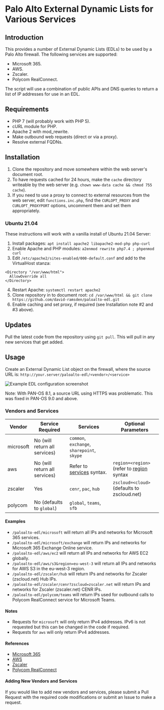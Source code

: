 # Palo Alto External Dynamic Lists for Various Services

## Introduction
This provides a number of External Dynamic Lists (EDLs) to be used by a Palo Alto firewall. The following services are supported:

* Microsoft 365.
* AWS.
* Zscaler.
* Polycom RealConnect.

The script will use a combination of public APIs and DNS queries to return a list of IP addresses for use in an EDL.

## Requirements
* PHP 7 (will probably work with PHP 5).
* cURL module for PHP.
* Apache 2 with mod_rewrite.
* Make outbound web requests (direct or via a proxy).
* Resolve external FQDNs.

## Installation
1. Clone the repository and move somewhere within the web server's document root.
2. To have requests cached for 24 hours, make the `cache` directory writeable by the web server (e.g. `chown www-data cache && chmod 755 cache`).
3. If you need to use a proxy to connect to external resources from the web server, edit `functions.inc.php`, find the `CURLOPT_PROXY` and `CURLOPT_PROXYPORT` options, uncomment them and set them appropriately.

### Ubuntu 21.04
These instructions will work with a vanilla install of Ubuntu 21.04 Server:
1. Install packages: `apt install apache2 libapache2-mod-php php-curl`
2. Enable Apache and PHP modules: `a2enmod rewrite php7.4 ; phpenmod curl`
3. Edit `/etc/apache2/sites-enabled/000-default.conf` and add to the VirtualHost stanza:
````
<Directory "/var/www/html">
  AllowOverride all
</Directory>
````
4. Restart Apache: `systemctl restart apache2`
5. Clone repository in to document root: `cd /var/www/html && git clone https://github.com/david-ramsden/paloalto-edl.git`
6. Enable caching and set proxy, if required (see Installation note #2 and #3 above).

## Updates
Pull the latest code from the repository using `git pull`. This will pull in any new services that get added.

## Usage
Create an External Dynamic List object on the firewall, where the source URL is: `http://your.server/paloalto-edl/<vendor>/<service>`

![Example EDL configuration screenshot](https://github.com/david-ramsden/paloalto-edl/blob/main/doc/resources/pa-edl-screenshot.png?raw=true "Example EDL configuration screenshot")

Note: With PAN-OS 8.1, a source URL using HTTPS was problematic. This was fixed in PAN-OS 9.0 and above.

### Vendors and Services
Vendor    | Service Required              | Services                                    | Optional Parameters                         |
----------|-------------------------------|---------------------------------------------|---------------------------------------------|
microsoft | No (will return all services) | `common`, `exchange`, `sharepoint`, `skype` |                                             |
aws       | No (will return all services) | Refer to [services](https://docs.aws.amazon.com/general/latest/gr/aws-ip-ranges.html#aws-ip-syntax) syntax. | `region=<region>` (refer to [region](https://docs.aws.amazon.com/general/latest/gr/aws-ip-ranges.html#aws-ip-syntax) syntax|
zscaler   | Yes                           | `cenr`, `pac`, `hub`                        | `zscloud=<cloud>` (defaults to zscloud.net) |
polycom   | No (defaults to `global`)     | `global`, `teams`, `sfb`                    |                                             |

#### Examples
* `/paloalto-edl/microsoft` will return all IPs and networks for Microsoft 365 services.
* `/paloalto-edl/microsoft/exchange` will return IPs and networks for Microsoft 365 Exchange Online service.
* `/paloalto-edl/aws/ec2` will return all IPs and networks for AWS EC2 globally.
* `/paloalto-edl/aws/s3&region=eu-west-3` will return all IPs and networks for AWS S3 in the eu-west-3 region.
* `/paloalto-edl/zscaler/hub` will return IPs and networks for Zscaler (zscloud.net) Hub IPs.
* `/paloalto-edl/zscaler/cenr?zscloud=zscaler.net` will return IPs and networks for Zscaler (zscaler.net) CENR IPs.
* `/paloalto-edl/polycom/teams` will return IPs used for outbound calls to Polycom RealConnect service for Microsoft Teams.

#### Notes
* Requests for `microsoft` will only return IPv4 addresses. IPv6 is not requested but this can be changed in the code if required.
* Requests for `aws` will only return IPv4 addresses.

#### References
* [Microsoft 365](https://docs.microsoft.com/en-us/microsoft-365/enterprise/urls-and-ip-address-ranges?view=o365-worldwide)
* [AWS](https://docs.aws.amazon.com/general/latest/gr/aws-ip-ranges.html)
* [Zscaler](https://config.zscaler.com/)
* [Polycom RealConnect](https://rc-docs.plcm.vc/docs/prerequisites#dns-hostnames)

#### Adding New Vendors and Services
If you would like to add new vendors and services, please submit a Pull Request with the required code modifications or submit an Issue to make a request.
